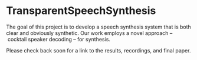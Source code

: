 # TransparentSpeechSynthesis

The goal of this project is to develop a speech synthesis system that is both clear and obviously synthetic. Our work employs a novel approach – cocktail speaker decoding – for synthesis.

Please check back soon for a link to the results, recordings, and final paper.
